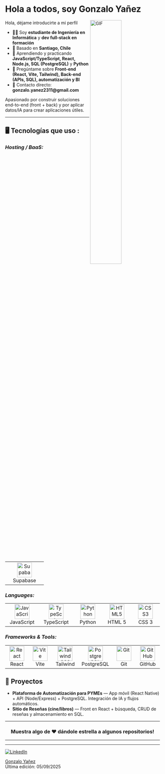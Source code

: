 # Hola a todos, soy Gonzalo Yañez
<img align="right" alt="GIF" src="https://github.com/abhisheknaiidu/abhisheknaiidu/blob/master/code.gif?raw=true" width="45%" />

Hola, déjame introducirte a mi perfil

<ul>
  <li>👨‍🎓 Soy <b>estudiante de Ingeniería en Informática</b> y <b>dev full-stack en formación</b></li>
  <li>📍 Basado en <b>Santiago, Chile</b></li>
  <li>🌱 Aprendiendo y practicando <b>JavaScript/TypeScript, React, Node.js, SQL (PostgreSQL)</b> y <b>Python</b></li>
  <li>💬 Pregúntame sobre <b>Front-end (React, Vite, Tailwind), Back-end (APIs, SQL), automatización y BI</b></li>
  <li>📮 Contacto directo: <b>gonzalo.yanez2311@gmail.com</b></li>
</ul>

Apasionado por construir soluciones end-to-end (front + back) y por aplicar datos/IA para crear aplicaciones útiles.

---

## 🖥️ Tecnologías que uso :

<h3><i>Hosting / BaaS:</i></h3>
<table>
  <tr>
    <td align="center" width="110">
      <!-- Supabase (SimpleIcons - color oficial) -->
      <img src="https://cdn.simpleicons.org/supabase/3ECF8E" width="48" height="48" alt="Supabase" />
      <br>Supabase
    </td>
  </tr>
</table>

<h3><i>Languages:</i></h3>
<table>
  <tr>
    <td align="center" width="110">
      <img src="https://cdn.jsdelivr.net/gh/devicons/devicon/icons/javascript/javascript-original.svg" width="48" height="48" alt="JavaScript" />
      <br>JavaScript
    </td>
    <td align="center" width="110">
      <img src="https://cdn.jsdelivr.net/gh/devicons/devicon/icons/typescript/typescript-original.svg" width="48" height="48" alt="TypeScript" />
      <br>TypeScript
    </td>
    <td align="center" width="110">
      <img src="https://cdn.jsdelivr.net/gh/devicons/devicon/icons/python/python-original.svg" width="48" height="48" alt="Python" />
      <br>Python
    </td>
    <td align="center" width="110">
      <img src="https://cdn.jsdelivr.net/gh/devicons/devicon/icons/html5/html5-original.svg" width="48" height="48" alt="HTML5" />
      <br>HTML 5
    </td>
    <td align="center" width="110">
      <img src="https://cdn.jsdelivr.net/gh/devicons/devicon/icons/css3/css3-original.svg" width="48" height="48" alt="CSS3" />
      <br>CSS 3
    </td>
  </tr>
</table>

<h3><i>Frameworks &amp; Tools:</i></h3>
<table>
  <tr>
    <td align="center" width="110">
      <img src="https://cdn.jsdelivr.net/gh/devicons/devicon/icons/react/react-original.svg" width="48" height="48" alt="React" />
      <br>React
    </td>
    <td align="center" width="110">
      <img src="https://cdn.jsdelivr.net/gh/devicons/devicon/icons/vitejs/vitejs-original.svg" width="48" height="48" alt="Vite" />
      <br>Vite
    </td>
    <td align="center" width="110">
      <img src="https://cdn.jsdelivr.net/gh/devicons/devicon/icons/tailwindcss/tailwindcss-original.svg" width="48" height="48" alt="Tailwind CSS" />
      <br>Tailwind
    </td>
    <td align="center" width="110">
      <img src="https://cdn.jsdelivr.net/gh/devicons/devicon/icons/postgresql/postgresql-original.svg" width="48" height="48" alt="PostgreSQL" />
      <br>PostgreSQL
    </td>
    <td align="center" width="110">
      <img src="https://cdn.jsdelivr.net/gh/devicons/devicon/icons/git/git-original.svg" width="48" height="48" alt="Git" />
      <br>Git
    </td>
    <td align="center" width="110">
      <!-- GitHub en blanco para tema oscuro -->
      <img src="https://cdn.simpleicons.org/github/ffffff" width="48" height="48" alt="GitHub" />
      <br>GitHub
    </td>
  </tr>
</table>

## 🚧 Proyectos

- <b>Plataforma de Automatización para PYMEs</b> — App móvil (React Native) + API (Node/Express) + PostgreSQL. Integración de IA y flujos automáticos.
- <b>Sitio de Reseñas (cine/libros)</b> — Front en React + búsqueda, CRUD de reseñas y almacenamiento en SQL.

---

<div align="center">
  <h3>Muestra algo de ❤️ dándole estrella a algunos repositorios!</h3>
</div>

------
------
<p>
  <a href="https://www.linkedin.com/in/TU-USUARIO/" target="_blank">
    <img alt="LinkedIn" src="https://img.shields.io/badge/LinkedIn-0A66C2?logo=linkedin&logoColor=white" />
  </a>
</p>
<a href="https://github.com/gonzaloyc">Gonzalo Yañez</a><br/>
Última edición: 05/09/2025
